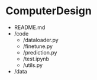 # ComputerDesign
* README.md
* /code
  * /dataloader.py
  * /finetune.py
  * /prediction.py
  * /test.ipynb
  * /utils.py
* /data